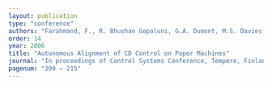 ```yaml
---
layout: publication
type: "conference"
authors: "Farahmand, F., R. Bhushan Gopaluni, G.A. Dumont, M.S. Davies, P.D. Loewen"
order: 14
year: 2006
title: "Autonomous Alignment of CD Control on Paper Machines"
journal: "In proceedings of Control Systems Conference, Tempere, Finland"
pagenum: "209 – 215"
---
```

